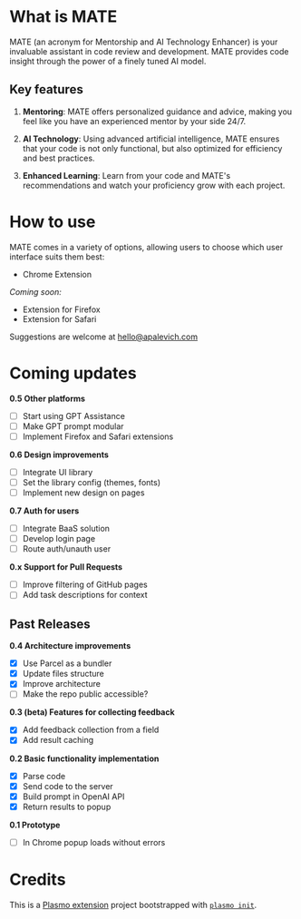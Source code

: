 # What is MATE

MATE (an acronym for Mentorship and AI Technology Enhancer) is your invaluable assistant in code review and development. MATE provides code insight through the power of a finely tuned AI model.

## Key features

1. **Mentoring**: MATE offers personalized guidance and advice, making you feel like you have an experienced mentor by your side 24/7.

2. **AI Technology**: Using advanced artificial intelligence, MATE ensures that your code is not only functional, but also optimized for efficiency and best practices.

3. **Enhanced Learning**: Learn from your code and MATE's recommendations and watch your proficiency grow with each project.

# How to use

MATE comes in a variety of options, allowing users to choose which user interface suits them best:

- Chrome Extension

_Coming soon:_
- Extension for Firefox
- Extension for Safari

Suggestions are welcome at [hello@apalevich.com](mailto:hello@apalevich.com)

# Coming updates

**0.5 Other platforms**
- [ ] Start using GPT Assistance
- [ ] Make GPT prompt modular
- [ ] Implement Firefox and Safari extensions

**0.6 Design improvements**
- [ ] Integrate UI library
- [ ] Set the library config (themes, fonts)
- [ ] Implement new design on pages

**0.7 Auth for users**
- [ ] Integrate BaaS solution
- [ ] Develop login page
- [ ] Route auth/unauth user

**0.x Support for Pull Requests**
- [ ] Improve filtering of GitHub pages
- [ ] Add task descriptions for context

## Past Releases

**0.4 Architecture improvements**
- [x] Use Parcel as a bundler
- [x] Update files structure
- [x] Improve architecture
- [ ] Make the repo public accessible?

**0.3 (beta) Features for collecting feedback**

- [x] Add feedback collection from a field
- [x] Add result caching

**0.2 Basic functionality implementation**

- [x] Parse code
- [x] Send code to the server
- [x] Build prompt in OpenAI API
- [x] Return results to popup

**0.1 Prototype**
- [ ] In Chrome popup loads without errors

# Credits

This is a [Plasmo extension](https://docs.plasmo.com/) project bootstrapped with [`plasmo init`](https://www.npmjs.com/package/plasmo).